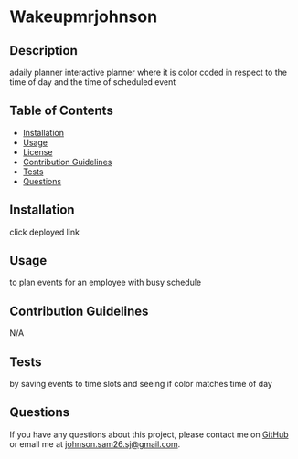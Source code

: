 # Wakeupmrjohnson 

  ## Description
  adaily planner interactive planner where it is color coded in respect to the time of day and the time of scheduled event
  
  ## Table of Contents
  - [Installation](#installation)
  - [Usage](#usage)
  - [License](#license)
  - [Contribution Guidelines](#contribution-guidelines)
  - [Tests](#tests)
  - [Questions](#questions)
  
  ## Installation
  click deployed link
  
  ## Usage
  to plan events for an employee with busy schedule
  
  

  ## Contribution Guidelines
  N/A
  
  ## Tests
  by saving events to time slots and seeing if color matches time of day
  
  ## Questions
  If you have any questions about this project, please contact me on [GitHub](https://github.com/Sjohn294) or email me at johnson.sam26.sj@gmail.com.
  